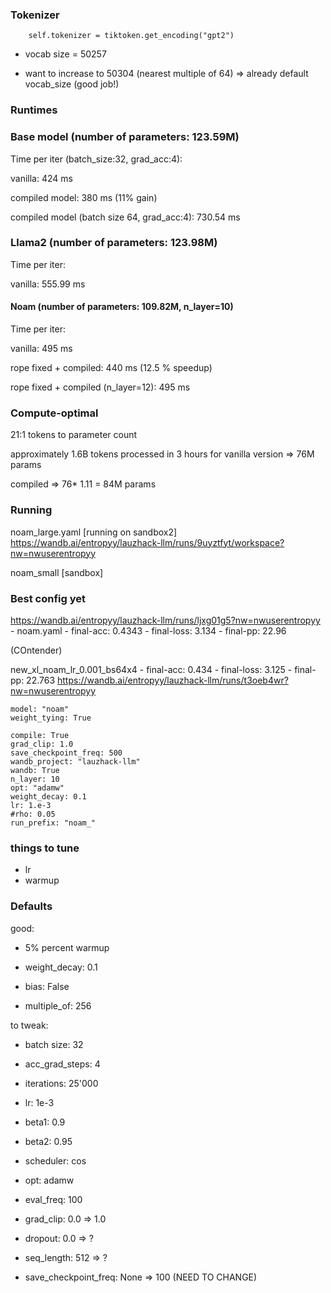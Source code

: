 ### Tokenizer

        self.tokenizer = tiktoken.get_encoding("gpt2")


- vocab size = 50257

- want to increase to 50304 (nearest multiple of 64) => already default vocab_size (good job!)




### Runtimes

### Base model (number of parameters: 123.59M)

Time per iter (batch_size:32, grad_acc:4):

vanilla: 424 ms

compiled model: 380 ms (11% gain)

compiled model (batch size 64, grad_acc:4): 730.54 ms

### Llama2 (number of parameters: 123.98M)

 Time per iter:

vanilla: 555.99 ms

#### Noam (number of parameters: 109.82M, n_layer=10)

Time per iter:

vanilla: 495 ms

rope fixed + compiled: 440 ms (12.5 % speedup)

rope fixed + compiled (n_layer=12): 495 ms 


### Compute-optimal

21:1 tokens to parameter count

approximately 1.6B tokens processed in 3 hours for vanilla version => 76M params


compiled => 76* 1.11 = 84M params



### Running

noam_large.yaml [running on sandbox2] https://wandb.ai/entropyy/lauzhack-llm/runs/9uyztfyt/workspace?nw=nwuserentropyy

noam_small [sandbox]


### Best config yet

https://wandb.ai/entropyy/lauzhack-llm/runs/ljxg01g5?nw=nwuserentropyy - noam.yaml - final-acc: 0.4343  - final-loss: 3.134 -  final-pp: 22.96 


(COntender)

new_xl_noam_lr_0.001_bs64x4  - final-acc: 0.434 - final-loss: 3.125 - final-pp: 22.763
https://wandb.ai/entropyy/lauzhack-llm/runs/t3oeb4wr?nw=nwuserentropyy




```
model: "noam"
weight_tying: True

compile: True
grad_clip: 1.0
save_checkpoint_freq: 500
wandb_project: "lauzhack-llm"
wandb: True
n_layer: 10
opt: "adamw"
weight_decay: 0.1
lr: 1.e-3
#rho: 0.05
run_prefix: "noam_"

```


### things to tune

- lr
- warmup




### Defaults


good:



- 5% percent warmup
- weight_decay: 0.1

- bias: False
- multiple_of: 256

to tweak:


- batch size: 32
- acc_grad_steps: 4
- iterations: 25'000
- lr: 1e-3

- beta1: 0.9
- beta2: 0.95

- scheduler: cos
- opt: adamw

- eval_freq: 100

-  grad_clip: 0.0 => 1.0

- dropout: 0.0 => ?

- seq_length: 512 => ? 

- save_checkpoint_freq: None => 100 (NEED TO CHANGE)



